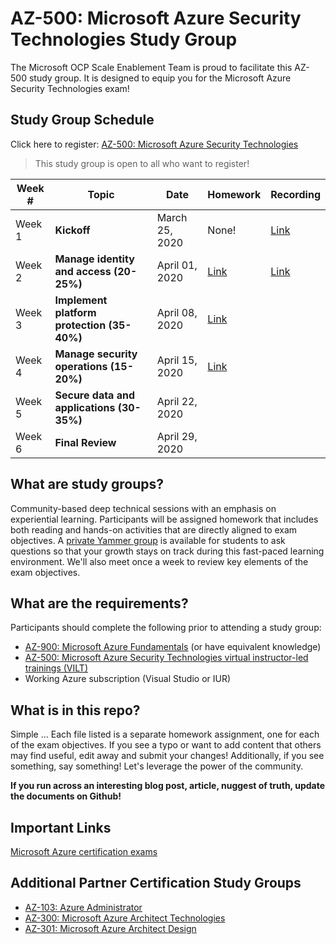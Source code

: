 # AZ-500: Microsoft Azure Security Technologies Study Group

The Microsoft OCP Scale Enablement Team is proud to facilitate this AZ-500 study group. It is designed to equip you for the Microsoft Azure Security Technologies exam!

## Study Group Schedule

Click here to register:  [AZ-500: Microsoft Azure Security Technologies](https://msuspartners.eventbuilder.com/AZ500StudyGroup)

> This study group is open to all who want to register!

|Week #|Topic|Date|Homework|Recording|
| - | - | - | - | - |
|Week 1|**Kickoff**|March 25, 2020|  None!|[Link](https://msuspartners.eventbuilder.com/AZ500StudyGroup)|
|Week 2|**Manage identity and access (20-25%)**|April 01, 2020  |[Link](01-Manageidentityandaccess.md)|[Link](https://msuspartners.eventbuilder.com/AZ500StudyGroup)|
|Week 3|**Implement platform protection (35-40%)**|April 08, 2020|[Link](02-Implementplatformprotection.md)|
|Week 4|**Manage security operations (15-20%)**|April 15, 2020|[Link](03-ManageSecurityOperations.md) ||
|Week 5|**Secure data and applications (30-35%)**|April 22, 2020|| |
|Week 6|**Final Review**|April 29, 2020| | |

## What are study groups?

Community-based deep technical sessions with an emphasis on experiential learning.  Participants will be assigned homework that includes both reading and hands-on activities that are directly aligned to exam objectives.  A [private Yammer group](https://www.yammer.com/msuspartner/#/threads/inGroup?type=in_group&feedId=9161297&view=all) is available for students to ask questions so that your growth stays on track during this fast-paced learning environment. We'll also meet once a week to review key elements of the exam objectives.

## What are the requirements?

Participants should complete the following prior to attending a study group:

- [AZ-900: Microsoft Azure Fundamentals](https://partner.microsoft.com/en-vn/training/assets/collection/az-900-microsoft-azure-fundamentals#/)  (or have equivalent knowledge)
- [AZ-500: Microsoft Azure Security Technologies virtual instructor-led trainings (VILT)](https://partner.microsoft.com/en-vn/training/assets/collection/az-500-microsoft-azure-security-technologies#/)
- Working Azure subscription (Visual Studio or IUR)

## What is in this repo?

Simple ... Each file listed is a separate homework assignment, one for each of the exam objectives.
If you see a typo or want to add content that others may find useful, edit away and submit your changes!
Additionally, if you see something, say something!  Let's leverage the power of the community.

**If you run across an interesting blog post, article, nuggest of truth, update the documents on Github!**

## Important Links

[Microsoft Azure certification exams](https://www.microsoft.com/en-us/learning/azure-exams.aspx)

## Additional Partner Certification Study Groups

- [AZ-103: Azure Administrator](https://msuspartners.eventbuilder.com/AZ103StudyGroup)
- [AZ-300: Microsoft Azure Architect Technologies](https://msuspartners.eventbuilder.com/AZ-300)
- [AZ-301: Microsoft Azure Architect Design](https://msuspartners.eventbuilder.com/AZ-301)
